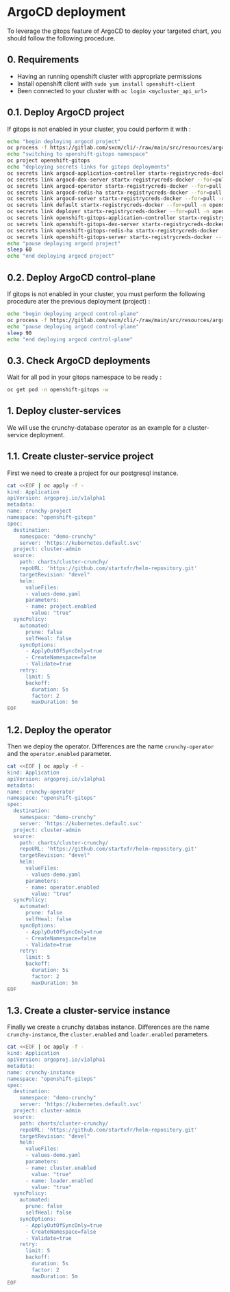 # ArgoCD deployment

To leverage the gitops feature of ArgoCD to deploy your targeted  chart, you should follow the following procedure.

## 0. Requirements

- Having an running openshift cluster with appropriate permissions
- Install openshift client with `sudo yum install openshift-client`
- Been connected to your cluster with `oc login <mycluster_api_url>`

## 0.1. Deploy ArgoCD project

If gitops is not enabled in your cluster, you could perform it with :

```bash
echo "begin deploying argocd project"
oc process -f https://gitlab.com/sxcm/cli/-/raw/main/src/resources/argocd-project.yml | oc apply -f -
echo "switching to openshift-gitops namespace"
oc project openshift-gitops
echo "deploying secrets links for gitops deployments"
oc secrets link argocd-application-controller startx-registrycreds-docker --for=pull -n openshift-gitops
oc secrets link argocd-dex-server startx-registrycreds-docker --for=pull -n openshift-gitops
oc secrets link argocd-operator startx-registrycreds-docker --for=pull -n openshift-gitops
oc secrets link argocd-redis-ha startx-registrycreds-docker --for=pull -n openshift-gitops
oc secrets link argocd-server startx-registrycreds-docker --for=pull -n openshift-gitops
oc secrets link default startx-registrycreds-docker --for=pull -n openshift-gitops
oc secrets link deployer startx-registrycreds-docker --for=pull -n openshift-gitops
oc secrets link openshift-gitops-application-controller startx-registrycreds-docker --for=pull -n openshift-gitops
oc secrets link openshift-gitops-dex-server startx-registrycreds-docker --for=pull -n openshift-gitops
oc secrets link openshift-gitops-redis-ha startx-registrycreds-docker --for=pull -n openshift-gitops
oc secrets link openshift-gitops-server startx-registrycreds-docker --for=pull -n openshift-gitops
echo "pause deploying argocd project"
sleep 60
echo "end deploying argocd project"
```

## 0.2. Deploy ArgoCD control-plane

If gitops is not enabled in your cluster, you must perform the following procedure ater the previous deployment (project) :

```bash
echo "begin deploying argocd control-plane"
oc process -f https://gitlab.com/sxcm/cli/-/raw/main/src/resources/argocd-deploy-small.yml | oc apply -f -
echo "pause deploying argocd control-plane"
sleep 90
echo "end deploying argocd control-plane"
```

## 0.3. Check ArgoCD deployments

Wait for all pod in your gitops namespace to be ready :

```bash
oc get pod -n openshift-gitops -w
```

## 1. Deploy cluster-services

We will use the crunchy-database operator as an example for a cluster-service deployment.

## 1.1. Create cluster-service project

First we need to create a project for our postgresql instance.

```bash
cat <<EOF | oc apply -f -
kind: Application
apiVersion: argoproj.io/v1alpha1
metadata:
name: crunchy-project
namespace: "openshift-gitops"
spec:
  destination:
    namespace: "demo-crunchy"
    server: 'https://kubernetes.default.svc'
  project: cluster-admin
  source:
    path: charts/cluster-crunchy/
    repoURL: 'https://github.com/startxfr/helm-repository.git'
    targetRevision: "devel"
    helm:
      valueFiles:
      - values-demo.yaml
      parameters:
      - name: project.enabled
        value: "true"
  syncPolicy:
    automated: 
      prune: false
      selfHeal: false
    syncOptions:
      - ApplyOutOfSyncOnly=true
      - CreateNamespace=false
      - Validate=true
    retry:
      limit: 5
      backoff:
        duration: 5s
        factor: 2
        maxDuration: 5m
EOF
```

## 1.2. Deploy the operator

Then we deploy the operator. Differences are the name `crunchy-operator` and the `operator.enabled` parameter.

```bash
cat <<EOF | oc apply -f -
kind: Application
apiVersion: argoproj.io/v1alpha1
metadata:
name: crunchy-operator
namespace: "openshift-gitops"
spec:
  destination:
    namespace: "demo-crunchy"
    server: 'https://kubernetes.default.svc'
  project: cluster-admin
  source:
    path: charts/cluster-crunchy/
    repoURL: 'https://github.com/startxfr/helm-repository.git'
    targetRevision: "devel"
    helm:
      valueFiles:
      - values-demo.yaml
      parameters:
      - name: operator.enabled
        value: "true"
  syncPolicy:
    automated: 
      prune: false
      selfHeal: false
    syncOptions:
      - ApplyOutOfSyncOnly=true
      - CreateNamespace=false
      - Validate=true
    retry:
      limit: 5
      backoff:
        duration: 5s
        factor: 2
        maxDuration: 5m
EOF
```

## 1.3. Create a cluster-service instance

Finally we create a crunchy databas instance. Differences are the name `crunchy-instance`, the `cluster.enabled` and `loader.enabled` parameters.

```bash
cat <<EOF | oc apply -f -
kind: Application
apiVersion: argoproj.io/v1alpha1
metadata:
name: crunchy-instance
namespace: "openshift-gitops"
spec:
  destination:
    namespace: "demo-crunchy"
    server: 'https://kubernetes.default.svc'
  project: cluster-admin
  source:
    path: charts/cluster-crunchy/
    repoURL: 'https://github.com/startxfr/helm-repository.git'
    targetRevision: "devel"
    helm:
      valueFiles:
      - values-demo.yaml
      parameters:
      - name: cluster.enabled
        value: "true"
      - name: loader.enabled
        value: "true"
  syncPolicy:
    automated: 
      prune: false
      selfHeal: false
    syncOptions:
      - ApplyOutOfSyncOnly=true
      - CreateNamespace=false
      - Validate=true
    retry:
      limit: 5
      backoff:
        duration: 5s
        factor: 2
        maxDuration: 5m
EOF
```

